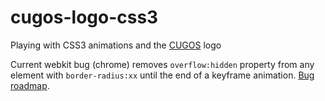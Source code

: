 cugos-logo-css3
===============

Playing with CSS3 animations and the [CUGOS](http://cugos.org) logo

Current webkit bug (chrome) removes `overflow:hidden` property from any element with `border-radius:xx` until the end of a keyframe animation. [Bug roadmap](https://bugs.webkit.org/show_bug.cgi?id=67950).
